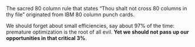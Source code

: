 

The sacred 80 column rule that states “Thou shalt not cross 80 columns in thy file” originated from IBM 80 column punch cards.


We should forget about small efficiencies, say about 97% of the time: premature optimization is the root of all evil. <b>Yet we should not pass up our opportunities in that critical 3%</b>.
